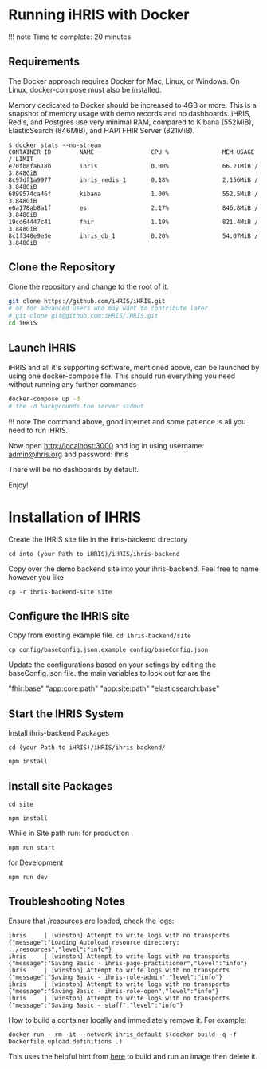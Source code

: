 # Running iHRIS with Docker

!!! note
    Time to complete: 20 minutes

## Requirements

The Docker approach requires Docker for Mac, Linux, or Windows. On Linux, docker-compose must also be installed.

Memory dedicated to Docker should be increased to 4GB or more. This is a snapshot of memory usage with demo records and no dashboards. iHRIS, Redis, and Postgres use very minimal RAM, compared to Kibana (552MiB), ElasticSearch (846MiB), and HAPI FHIR Server (821MiB).

```
$ docker stats --no-stream
CONTAINER ID        NAME                CPU %               MEM USAGE / LIMIT  
e70fb8fa618b        ihris               0.00%               66.21MiB / 3.848GiB
8c97df1a9977        ihris_redis_1       0.18%               2.156MiB / 3.848GiB
6899574ca46f        kibana              1.00%               552.5MiB / 3.848GiB
e0a178ab8a1f        es                  2.17%               846.8MiB / 3.848GiB
19cd64447c41        fhir                1.19%               821.4MiB / 3.848GiB
8c1f348e9e3e        ihris_db_1          0.20%               54.07MiB / 3.848GiB
```

## Clone the Repository

Clone the repository and change to the root of it.

```sh
git clone https://github.com/iHRIS/iHRIS.git
# or for advanced users who may want to contribute later
# git clone git@github.com:iHRIS/iHRIS.git
cd iHRIS
```

## Launch iHRIS

iHRIS and all it's supporting software, mentioned above, can be launched by using one docker-compose file. This should run everything you need without running any further commands

```sh
docker-compose up -d
# the -d backgrounds the server stdout
```

!!! note
    The command above, good internet and some patience is all you need to run iHRIS.

Now open [http://localhost:3000](http://localhost:3000) and log in using username: <admin@ihris.org> and password: ihris

There will be no dashboards by default.

Enjoy!

# Installation of IHRIS
Create the IHRIS site file in the ihris-backend directory

```cd into (your Path to iHRIS)/iHRIS/ihris-backend```

Copy over the demo backend site into your ihris-backend. Feel free to name however you like

```cp -r ihris-backend-site site```

## Configure the IHRIS site 

Copy from existing example file.
```cd ihris-backend/site```

```cp config/baseConfig.json.example config/baseConfig.json```

Update the configurations based on your setings by editing the baseConfig.json file. the main variables to look out for are the

"fhir:base"
"app:core:path"
"app:site:path"
"elasticsearch:base"

## Start the IHRIS System

Install ihris-backend Packages

```cd (your Path to iHRIS)/iHRIS/ihris-backend/```

```npm install```

## Install site Packages

```cd site```

```npm install```

While in Site path run:
for production

```npm run start```

for Development

```npm run dev```

## Troubleshooting Notes

Ensure that /resources are loaded, check the logs:

```log
ihris     | [winston] Attempt to write logs with no transports {"message":"Loading Autoload resource directory: ../resources","level":"info"}
ihris     | [winston] Attempt to write logs with no transports {"message":"Saving Basic - ihris-page-practitioner","level":"info"}
ihris     | [winston] Attempt to write logs with no transports {"message":"Saving Basic - ihris-role-admin","level":"info"}
ihris     | [winston] Attempt to write logs with no transports {"message":"Saving Basic - ihris-role-open","level":"info"}
ihris     | [winston] Attempt to write logs with no transports {"message":"Saving Basic - staff","level":"info"}
```

How to build a container locally and immediately remove it. For example:

```
docker run --rm -it --network ihris_default $(docker build -q -f Dockerfile.upload.definitions .)
```

This uses the helpful hint from [here](https://stackoverflow.com/questions/45141402/build-and-run-dockerfile-with-one-command) to build and run an image then delete it.
